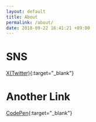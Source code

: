 ```yaml
---
layout: default
title: About
permalink: /about/
date: 2018-09-22 16:41:21 +09:00
---
```


# SNS

[X(Twitter)](https://x.com/twilightalpaca){:target="_blank"}

# Another Link

[CodePen](https://codepen.io/weizlogy/full/LgjJYb){:target="_blank"}
